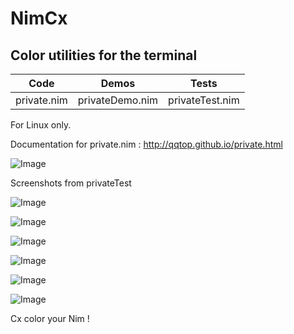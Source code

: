 # NimCx


Color utilities for the terminal
--------------------------------



|Code            | Demos            | Tests            |
|----------------|------------------|------------------|
|private.nim     | privateDemo.nim  |privateTest.nim   |



For Linux only.


Documentation for private.nim : http://qqtop.github.io/private.html


![Image](http://qqtop.github.io/gnu.png?raw=true)



Screenshots from privateTest


![Image](http://qqtop.github.io/nimcolors9.png?raw=true)

![Image](http://qqtop.github.io/nimcolors3.png?raw=true)

![Image](http://qqtop.github.io/nimcolors4.png?raw=true)

![Image](http://qqtop.github.io/nimcolors5.png?raw=true)

![Image](http://qqtop.github.io/nimcolors6.png?raw=true)

![Image](http://qqtop.github.io/nimcolors10.png?raw=true)




Cx color your Nim !


